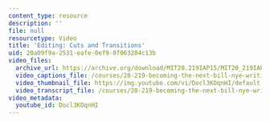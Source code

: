 ```yaml
---
content_type: resource
description: ''
file: null
resourcetype: Video
title: 'Editing: Cuts and Transitions'
uid: 20a09f9a-2531-eafe-0ef9-8f063284c13b
video_files:
  archive_url: https://archive.org/download/MIT20.219IAP15/MIT20_219IAP15_D07P2_300k.mp4
  video_captions_file: /courses/20-219-becoming-the-next-bill-nye-writing-and-hosting-the-educational-show-january-iap-2015/7c66b14e96e95efca2f98bc672d6a1eb_Docl3KOqnHI.vtt
  video_thumbnail_file: https://img.youtube.com/vi/Docl3KOqnHI/default.jpg
  video_transcript_file: /courses/20-219-becoming-the-next-bill-nye-writing-and-hosting-the-educational-show-january-iap-2015/17633c406604695731ccb75dd8abcd19_Docl3KOqnHI.pdf
video_metadata:
  youtube_id: Docl3KOqnHI
---
```

